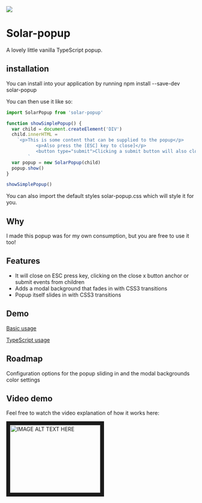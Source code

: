 <img src="https://codeship.com/projects/d17a6c50-f8fa-0134-9e36-76184fa5b855/status?branch=master"/>

# Solar-popup

A lovely little vanilla TypeScript popup. 

## installation
You can install into your application by running 
npm install --save-dev solar-popup

You can then use it like so:
```js
import SolarPopup from 'solar-popup'

function showSimplePopup() {
  var child = document.createElement('DIV')
  child.innerHTML =
    `<p>This is some content that can be supplied to the popup</p>
           <p>Also press the [ESC] key to close]</p>
           <button type="submit">Clicking a submit button will also close it</button>
        `
  var popup = new SolarPopup(child)
  popup.show()
}

showSimplePopup()
```

You can also import the default styles solar-popup.css which will style it for you.

## Why

I made this popup was for my own consumption, but you are free to use it too!

## Features

* It will close on ESC press key, clicking on the close x button anchor or submit events from children
* Adds a modal background that fades in with CSS3 transitions
* Popup itself slides in with CSS3 transitions

## Demo

  [Basic usage](https://quantumjs.github.io/solar-popup/demo/browserImport)
  
  [TypeScript usage](https://quantumjs.github.io/solar-popup/demo/typescriptImport/build)

## Roadmap

Configuration options for the popup sliding in and the modal backgrounds color settings

## Video demo

Feel free to watch the video explanation of how it works here:

<a href="http://www.youtube.com/watch?feature=player_embedded&v=lVVPWdUCHLc
" target="_blank"><img src="http://img.youtube.com/vi/lVVPWdUCHLc/0.jpg" 
alt="IMAGE ALT TEXT HERE" width="240" height="180" border="10" /></a>

